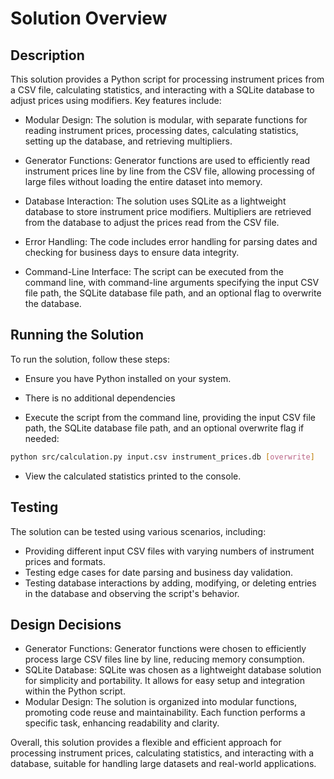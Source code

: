 # Solution Overview

## Description
This solution provides a Python script for processing instrument prices from a CSV file, calculating statistics, and interacting with a SQLite database to adjust prices using modifiers. Key features include:

 - Modular Design: The solution is modular, with separate functions for reading instrument prices, processing dates, calculating statistics, setting up the database, and retrieving multipliers.

 - Generator Functions: Generator functions are used to efficiently read instrument prices line by line from the CSV file, allowing processing of large files without loading the entire dataset into memory.

 - Database Interaction: The solution uses SQLite as a lightweight database to store instrument price modifiers. Multipliers are retrieved from the database to adjust the prices read from the CSV file.

 - Error Handling: The code includes error handling for parsing dates and checking for business days to ensure data integrity.

 - Command-Line Interface: The script can be executed from the command line, with command-line arguments specifying the input CSV file path, the SQLite database file path, and an optional flag to overwrite the database.

## Running the Solution
To run the solution, follow these steps:

 - Ensure you have Python installed on your system.

 - There is no additional dependencies
 
 - Execute the script from the command line, providing the input CSV file path, the SQLite database file path, and an optional overwrite flag if needed:

```bash
python src/calculation.py input.csv instrument_prices.db [overwrite]
```
 - View the calculated statistics printed to the console.

## Testing
The solution can be tested using various scenarios, including:

 - Providing different input CSV files with varying numbers of instrument prices and formats.
 - Testing edge cases for date parsing and business day validation.
 - Testing database interactions by adding, modifying, or deleting entries in the database and observing the script's behavior.

## Design Decisions
 - Generator Functions: Generator functions were chosen to efficiently process large CSV files line by line, reducing memory consumption.
 - SQLite Database: SQLite was chosen as a lightweight database solution for simplicity and portability. It allows for easy setup and integration within the Python script.
 - Modular Design: The solution is organized into modular functions, promoting code reuse and maintainability. Each function performs a specific task, enhancing readability and clarity.


Overall, this solution provides a flexible and efficient approach for processing instrument prices, calculating statistics, and interacting with a database, suitable for handling large datasets and real-world applications.